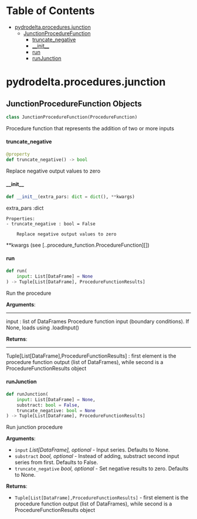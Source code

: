 # Table of Contents

* [pydrodelta.procedures.junction](#pydrodelta.procedures.junction)
  * [JunctionProcedureFunction](#pydrodelta.procedures.junction.JunctionProcedureFunction)
    * [truncate\_negative](#pydrodelta.procedures.junction.JunctionProcedureFunction.truncate_negative)
    * [\_\_init\_\_](#pydrodelta.procedures.junction.JunctionProcedureFunction.__init__)
    * [run](#pydrodelta.procedures.junction.JunctionProcedureFunction.run)
    * [runJunction](#pydrodelta.procedures.junction.JunctionProcedureFunction.runJunction)

<a id="pydrodelta.procedures.junction"></a>

# pydrodelta.procedures.junction

<a id="pydrodelta.procedures.junction.JunctionProcedureFunction"></a>

## JunctionProcedureFunction Objects

```python
class JunctionProcedureFunction(ProcedureFunction)
```

Procedure function that represents the addition of two or more inputs

<a id="pydrodelta.procedures.junction.JunctionProcedureFunction.truncate_negative"></a>

#### truncate\_negative

```python
@property
def truncate_negative() -> bool
```

Replace negative output values to zero

<a id="pydrodelta.procedures.junction.JunctionProcedureFunction.__init__"></a>

#### \_\_init\_\_

```python
def __init__(extra_pars: dict = dict(), **kwargs)
```

extra_pars :dict

    Properties:
    - truncate_negative : bool = False

        Replace negative output values to zero

\**kwargs (see [..procedure_function.ProcedureFunction][])

<a id="pydrodelta.procedures.junction.JunctionProcedureFunction.run"></a>

#### run

```python
def run(
    input: List[DataFrame] = None
) -> Tuple[List[DataFrame], ProcedureFunctionResults]
```

Run the procedure

**Arguments**:

  -----------
  input : list of DataFrames
  Procedure function input (boundary conditions). If None, loads using .loadInput()
  

**Returns**:

  --------
  Tuple[List[DataFrame],ProcedureFunctionResults] : first element is the procedure function output (list of DataFrames), while second is a ProcedureFunctionResults object

<a id="pydrodelta.procedures.junction.JunctionProcedureFunction.runJunction"></a>

#### runJunction

```python
def runJunction(
    input: List[DataFrame] = None,
    substract: bool = False,
    truncate_negative: bool = None
) -> Tuple[List[DataFrame], ProcedureFunctionResults]
```

Run junction procedure

**Arguments**:

- `input` _List[DataFrame], optional_ - Input series. Defaults to None.
- `substract` _bool, optional_ - Instead of adding, substract second input series from first. Defaults to False.
- `truncate_negative` _bool, optional_ - Set negative results to zero. Defaults to None.
  

**Returns**:

- `Tuple[List[DataFrame],ProcedureFunctionResults]` - first element is the procedure function output (list of DataFrames), while second is a ProcedureFunctionResults object

